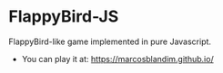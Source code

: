 # FlappyBird-JS
FlappyBird-like game implemented in pure Javascript.

* You can play it at: https://marcosblandim.github.io/
